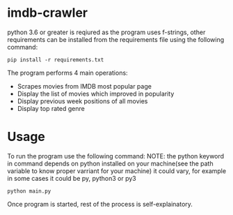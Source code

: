 # imdb-crawler

python 3.6 or greater is reqiured as the program uses f-strings, other requirements can be installed from the requirements file using the following command:

```pip install -r requirements.txt```

The program performs 4 main operations:
 - Scrapes movies from IMDB most popular page
 - Display the list of movies which improved in popularity
 - Display previous week positions of all movies
 - Display top rated genre 

# Usage

 To run the program use the following command:
 NOTE: the python keyword in command depends on python installed on your machine(see the path variable to know proper varriant for your machine) it could vary, for example in some cases it could be py, python3 or py3
 
 ```python main.py```

 Once program is started, rest of the process is self-explainatory.

